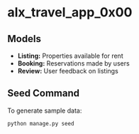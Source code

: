 # alx_travel_app_0x00

## Models
- **Listing:** Properties available for rent
- **Booking:** Reservations made by users
- **Review:** User feedback on listings

## Seed Command
To generate sample data:

```bash
python manage.py seed
